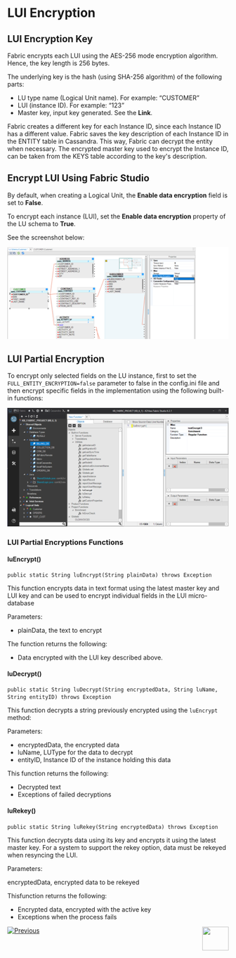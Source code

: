# LUI Encryption

## LUI Encryption Key
Fabric encrypts each LUI using the AES-256 mode encryption algorithm. Hence, the key length is 256 bytes. 

The underlying key is the hash (using SHA-256 algorithm) of the following parts:

- LU type name (Logical Unit name). For example: “CUSTOMER”
- LUI (instance ID). For example: “123”
- Master key, input key generated. See the **Link**.

Fabric creates a different key for each Instance ID, since each Instance ID has a different value. Fabric saves the key description of each Instance ID in the ENTITY table in Cassandra. This way, Fabric can decrypt the entity when necessary.
The encrypted master key used to encrypt the Instance ID, can be taken from the KEYS table according to the key's description.

## Encrypt LUI Using Fabric Studio

By default, when creating a Logical Unit, the **Enable data encryption** field is set to **False**.

To encrypt each instance (LUI), set the **Enable data encryption** property of the LU schema to **True**. 

See the screenshot below:

<img src="/articles/26_fabric_security/images/03_fabric_LUencryption_studio.png">


## LUI Partial Encryption

To encrypt only selected fields on the LU instance, first to set the ```FULL_ENTITY_ENCRYPTION=false``` parameter to false in the config.ini file and then encrypt specific fields in the implementation using the following built-in functions:

<img src="/articles/26_fabric_security/images/04_fabric_LUencryption_LUEncrypt.PNG">


### LUI Partial Encryptions Functions

#### **luEncrypt()**

```public static String luEncrypt(String plainData) throws Exception```

This function encrypts data in text format using the latest master key and LUI key and can be used to encrypt individual fields in the LUI micro-database

Parameters:

- plainData, the text to encrypt


The function returns the following:

- Data encrypted with the LUI key described above.


#### **luDecrypt()**

```public static String luDecrypt(String encryptedData, String luName, String entityID) throws Exception```

This function decrypts a string previously encrypted using the ```luEncrypt``` method:

Parameters:

- encryptedData, the encrypted data
- luName, LUType for the data to decrypt
- entityID, Instance ID of the instance holding this data

This function returns the following:

- Decrypted text
- Exceptions of failed decryptions 



#### **luRekey()** 

```public static String luRekey(String encryptedData) throws Exception```

This function decrypts data using its key and encrypts it using the latest master key. For a system to support the rekey option, data must be rekeyed when resyncing the LUI.

Parameters:

encryptedData, encrypted data to be rekeyed


Thisfunction returns the following:

- Encrypted data, encrypted with the active key
- Exceptions when the process fails



[![Previous](/articles/images/Previous.png)](/articles/26_fabric_security/02_fabric_entities_design.md)[<img align="right" width="60" height="54" src="/articles/images/Next.png">](/articles/26_fabric_security/04_fabric_interfaces_security.md)
